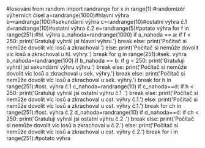 #losování
from random import randrange
for x in range(1):#randomizér výherních čísel
    a=randrange(1000)#hlavní výhra
    b=randrange(100)#sekundární výhra
    c=randrange(10)#ostatní výhra č.1
    d=randrange(10)#ostatní výhra č.2
    e=randrange(5)#potato výhra
for f in range(251):#hl. výhra
    a_nahoda=randrange(1000)
    if a_nahoda == a:
        if f < 250:
            print('Gratuluji vyhrál jsi hlavní výhru.')
            break
        else:
            print('Počítač si nemůže dovolit víc losů a zkrachoval.')
    else:
        print('Počítač si nemůže dovolit víc losů a zkrachoval u hl. výhry.')
        break
for g in range(251):#sek. výhra
    b_nahoda=randrange(100)
    if b_nahoda == b:
        if g < 250:
            print('Gratuluji vyhrál jsi sekundární výhru výhru.')
            break
        else:
            print('Počítač si nemůže dovolit víc losů a zkrachoval u sek. výhry.')
            break
    else:
        print('Počítač si nemůže dovolit víc losů a zkrachoval u sek. výhry.')
        break
for h in range(251):#ost. výhra č.1
    c_nahoda=randrange(10)
    if c_nahoda==d:
        if h < 250:
            print('Gratuluji vyhrál jsi ostatní výhru č.1 .')
            break
        else:
            print('Počítač si nemůže dovolit víc losů a zkrachoval u ost. výhry č.1.')
    else:
        print('Počítač si nemůže dovolit víc losů a zkrachoval u ost. výhry č.1.')
        break
for ch in range(251):#ost. výhra č.2
    d_nahoda=randrange(10)
    if d_nahoda==d:
        if ch < 250:
            print('Gratuluji vyhrál jsi ostatní výhru č.2 .')
            break
        else:
            print('Počítač si nemůže dovolit víc losů a zkrachoval u č.2.')
    else:
        print('Počítač si nemůže dovolit víc losů a zkrachoval u ost. výhry č.2.')
        break
for i in range(251):#potato výhra
